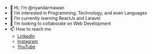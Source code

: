 - 👋 Hi, I’m @riyandarmawan
- 👀 I’m interested in Programming, Technology, and even Languages
- 🌱 I’m currently learning ReactJs and Laravel
- 💞️ I’m looking to collaborate on Web Development
- 📫 How to reach me
  - [LinkedIn](https://likedin.com/in/riyandarmawan)
  - [Instagram](https://instagram.com/riyandarmawan)
  - [YouTube](https://youtube.com/@riyandarmawan)

<!---
riyandarmawan/riyandarmawan is a ✨ special ✨ repository because its `README.md` (this file) appears on your GitHub profile.
You can click the Preview link to take a look at your changes.
--->
